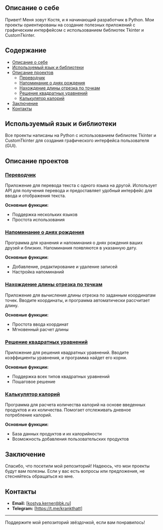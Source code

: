 ## Описание о себе

Привет! Меня зовут Костя, и я начинающий разработчик в Python. Мои проекты ориентированы на создание полезных приложений с графическим интерфейсом с использованием библиотек Tkinter и CustomTkinter.

## Содержание

- [Описание о себе](#описание-о-себе)
- [Используемый язык и библиотеки](#используемый-язык-и-библиотеки)
- [Описание проектов](#описание-проектов)
  - [Переводчик](#переводчик)
  - [Напоминание о днях рождения](#напоминание-о-днях-рождения)
  - [Нахождение длины отрезка по точкам](#нахождение-длины-отрезка-по-точкам)
  - [Решение квадратных уравнений](#решение-квадратных-уравнений)
  - [Калькулятор калорий](#калькулятор-калорий)
- [Заключение](#заключение)
- [Контакты](#контакты)

## Используемый язык и библиотеки

Все проекты написаны на Python с использованием библиотек Tkinter и CustomTkinter для создания графического интерфейса пользователя (GUI).

## Описание проектов

### [Переводчик](https://github.com/kerner111/portfolio/blob/main/%D0%9F%D0%B5%D1%80%D0%B5%D0%B2%D0%BE%D0%B4%D1%87%D0%B8%D0%BA/%D0%9F%D0%B5%D1%80%D0%B5%D0%B2%D0%BE%D0%B4%D1%87%D0%B8%D0%BA/%D0%9F%D0%B5%D1%80%D0%B5%D0%B2%D0%BE%D0%B4%D1%87%D0%B8%D0%BA.py)

Приложение для перевода текста с одного языка на другой. Использует API для получения перевода и предоставляет удобный интерфейс для ввода и отображения текста.

**Основные функции:**
- Поддержка нескольких языков
- Простота использования

### [Напоминание о днях рождения](https://github.com/kerner111/portfolio/blob/main/%D0%94%D0%B5%D0%BD%D1%8C%20%D1%80%D0%BE%D0%B6%D0%B4%D0%B5%D0%BD%D0%B8%D1%8F/%D0%94%D0%B5%D0%BD%D1%8C%20%D1%80%D0%BE%D0%B6%D0%B4%D0%B5%D0%BD%D0%B8%D1%8F/%D0%94%D0%B5%D0%BD%D1%8C_%D1%80%D0%BE%D0%B6%D0%B4%D0%B5%D0%BD%D0%B8%D1%8F.py)

Программа для хранения и напоминания о днях рождения ваших друзей и близких. Напоминания появляются в указанную дату.

**Основные функции:**
- Добавление, редактирование и удаление записей
- Настройка напоминаний

### [Нахождение длины отрезка по точкам](https://github.com/kerner111/portfolio/blob/main/otrezkord/otrezkord/otrezkord.py)

Приложение для вычисления длины отрезка по заданным координатам точек. Вводите координаты, и программа автоматически рассчитает длину.

**Основные функции:**
- Простота ввода координат
- Мгновенный расчет длины

### [Решение квадратных уравнений](https://github.com/kerner111/portfolio/blob/main/kvadyr/kvadyr/kvadyr.py)

Приложение для решения квадратных уравнений. Вводите коэффициенты уравнения, и программа найдет его корни.

**Основные функции:**
- Поддержка всех типов квадратных уравнений
- Пошаговое решение

### [Калькулятор калорий](https://github.com/kerner111/portfolio/blob/main/calcylatortkinter/calcylatortkinter/calcylatortkinter.py)

Программа для расчета количества калорий на основе введенных продуктов и их количества. Помогает отслеживать дневное потребление калорий.

**Основные функции:**
- База данных продуктов и их калорийности
- Возможность добавления пользовательских продуктов

## Заключение

Спасибо, что посетили мой репозиторий! Надеюсь, что мои проекты будут вам полезны. Если у вас есть вопросы или предложения, не стесняйтесь обращаться ко мне.

## Контакты

- **Email:** [kostya.kerner@bk.ru]
- **Telegram:** [https://t.me/krankthatt]

---

Поддержите мой репозиторий звёздочкой, если вам понравилось!
